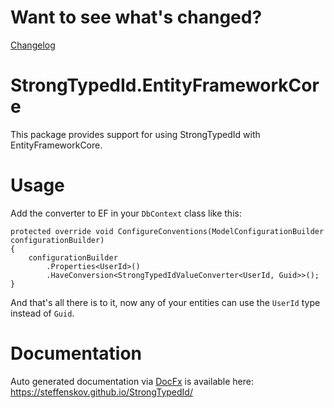 # Want to see what's changed?

[Changelog](https://github.com/steffenskov/StrongTypedId/blob/main/CHANGELOG.md)

# StrongTypedId.EntityFrameworkCore

This package provides support for using StrongTypedId with EntityFrameworkCore.

# Usage

Add the converter to EF in your `DbContext` class like this:

```
protected override void ConfigureConventions(ModelConfigurationBuilder configurationBuilder)
{
	configurationBuilder
		.Properties<UserId>()
		.HaveConversion<StrongTypedIdValueConverter<UserId, Guid>>();
}
```

And that's all there is to it, now any of your entities can use the `UserId` type instead of `Guid`.

# Documentation

Auto generated documentation via [DocFx](https://github.com/dotnet/docfx) is available here: https://steffenskov.github.io/StrongTypedId/